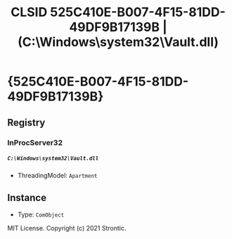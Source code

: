 ﻿---
title: "CLSID 525C410E-B007-4F15-81DD-49DF9B17139B | (C:\\Windows\\system32\\Vault.dll)"
excerpt: What is COM-Object CLSID 525C410E-B007-4F15-81DD-49DF9B17139B?
---

# {525C410E-B007-4F15-81DD-49DF9B17139B}


## Registry


### InProcServer32

##### `C:\Windows\system32\Vault.dll`
* ThreadingModel: `Apartment`

## Instance

* Type: `ComObject`

MIT License. Copyright (c) 2021 Strontic.


